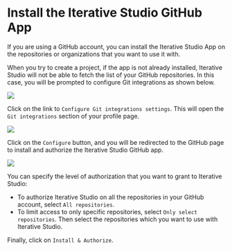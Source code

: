 # Install the Iterative Studio GitHub App

If you are using a GitHub account, you can install the Iterative Studio App on
the repositories or organizations that you want to use it with.

When you try to create a project, if the app is not already installed, Iterative
Studio will not be able to fetch the list of your GitHub repositories. In this
case, you will be prompted to configure Git integrations as shown below.

![](https://static.iterative.ai/img/studio/configure_git_integrations_v2.png)

Click on the link to `Configure Git integrations settings`. This will open the
`Git integrations` section of your profile page.

![](https://static.iterative.ai/img/studio/configure_github.png)

Click on the `Configure` button, and you will be redirected to the GitHub page
to install and authorize the Iterative Studio GitHub app.

![](https://static.iterative.ai/img/studio/authorize_app_on_github_v2.png)

You can specify the level of authorization that you want to grant to Iterative
Studio:

- To authorize Iterative Studio on all the repositories in your GitHub account,
  select `All repositories`.
- To limit access to only specific repositories, select
  `Only select repositories`. Then select the repositories which you want to use
  with Iterative Studio.

Finally, click on `Install & Authorize`.
